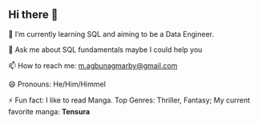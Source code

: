 ## Hi there 👋

🌱 I’m currently learning SQL and aiming to be a Data Engineer. 

💬 Ask me about SQL fundamentals maybe I could help you

📫 How to reach me:   m.agbunagmarby@gmail.com

😄 Pronouns:          He/Him/Himmel

⚡ Fun fact:          I like to read Manga. Top Genres: Thriller, Fantasy;
My current favorite manga: **Tensura**



<!--

Datacamp Portfolio: 
https://www.datacamp.com/portfolio/magbunagmarby
**Marbyallen/Marbyallen** is a ✨ _special_ ✨ repository because its `README.md` (this file) appears on your GitHub profile.

Here are some ideas to get you started:

- 🔭 I’m currently working on ...
- 🌱 I’m currently learning ...
- 👯 I’m looking to collaborate on ...
- 🤔 I’m looking for help with ...
- 💬 Ask me about ...
- 📫 How to reach me: ...
- 😄 Pronouns: ...
- ⚡ Fun fact: ...
-->
